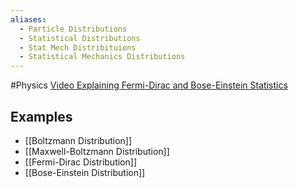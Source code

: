 ```yaml
---
aliases:
  - Particle Distributions
  - Statistical Distributions
  - Stat Mech Distribituions
  - Statistical Mechanics Distributions
---
```

#Physics 
[Video Explaining Fermi-Dirac and Bose-Einstein Statistics](https://www.youtube.com/watch?v=2wF_CVuWyEg)
## Examples
* [[Boltzmann Distribution]]
* [[Maxwell-Boltzmann Distribution]]
* [[Fermi-Dirac Distribution]]
* [[Bose-Einstein Distribution]]